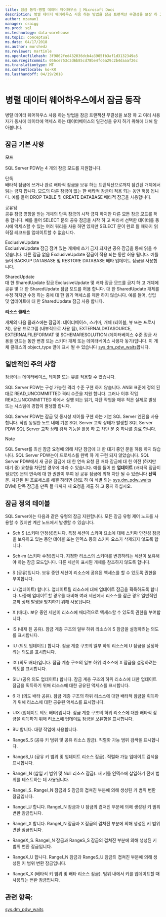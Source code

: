 ```yaml
---
title: 잠금 동작-병렬 데이터 웨어하우스 | Microsoft Docs
description: 병렬 데이터 웨어하우스 사용 하는 방법을 잠금 트랜잭션 무결성을 보장 하 고 여러 사용자가 동시에 데이터에 액세스 하는 데이터베이스의 일관성을 유지 하기 위해에 대해 알아봅니다.
author: mzaman1
manager: craigg
ms.prod: sql
ms.technology: data-warehouse
ms.topic: conceptual
ms.date: 04/17/2018
ms.author: murshedz
ms.reviewer: martinle
ms.openlocfilehash: 3f9862fed432036dcb4a3905fb3af1d3132349a5
ms.sourcegitcommit: 056ce753c2d6b85cd78be4fc6a29c2b4daaaf26c
ms.translationtype: MT
ms.contentlocale: ko-KR
ms.lasthandoff: 04/19/2018
---
```

# <a name="locking-behavior-in-parallel-data-warehouse"></a>병렬 데이터 웨어하우스에서 잠금 동작
병렬 데이터 웨어하우스 사용 하는 방법을 잠금 트랜잭션 무결성을 보장 하 고 여러 사용자가 동시에 데이터에 액세스 하는 데이터베이스의 일관성을 유지 하기 위해에 대해 알아봅니다.  
  
## <a name="Basics"></a>잠금 기본 사항  
**모드**  
  
SQL Server PDW는 4 개의 잠금 모드를 지원합니다.  
  
단독  
배타적 잠금에 쓰거나 완료 배타적 잠금을 보유 하는 트랜잭션으로까지 잠긴된 개체에서 읽는 금지 합니다. 모드의 다른 잠금이 없는 한 배타적 잠금이 적용 되는 동안 허용 됩니다. 예를 들어 DROP TABLE 및 CREATE DATABASE 배타적 잠금을 사용합니다.  
  
공유됨  
공유 잠금 영향을 받는 개체의 단독 잠금의 시작 금지 하지만 다른 모든 잠금 모드를 허용 합니다. 예를 들어 SELECT 문의 공유 잠금을 시작 하 고 따라서 선택한 데이터를 동시에 액세스할 수 있는 여러 쿼리를 사용 하면 있지만 SELECT 문이 완료 될 때까지 읽혀질 레코드를 업데이트할 수 없습니다.  
  
ExclusiveUpdate  
ExclusiveUpdate 잠금 잠겨 있는 개체에 쓰기 금지 되지만 공유 잠금을 통해 읽을 수 있습니다. 다른 잠금 없음 ExclusiveUpdate 잠금이 적용 되는 동안 허용 됩니다. 예를 들어 BACKUP DATABASE 및 RESTORE DATABASE 배타 업데이트 잠금을 사용합니다.  
  
SharedUpdate  
대 한 SharedUpdate 잠금 ExclusiveUpdate 및 배타 잠금 모드를 금지 하 고 개체에 공유 및 대 한 SharedUpdate 잠금 모드를 허용 합니다. 대 한 SharedUpdate 개체를 수정 하지만 수정 하는 중에 대 한 읽기 액세스를 제한 하지 않습니다. 예를 들어, 삽입 및 업데이트에 대 한 SharedUpdate 잠금 사용 합니다.  
  
**리소스 클래스**  
  
개체의 다음 클래스에는 잠금이: 데이터베이스, 스키마, 개체 (테이블, 뷰 또는 프로시저), 응용 프로그램 (내부적으로 사용 됨), EXTERNALDATASOURCE, EXTERNALFILEFORMAT 및 SCHEMARESOLUTION (데이터베이스 수준 잠금 사용을 만드는 동안 변경 또는 스키마 개체 또는 데이터베이스 사용자 놓기)입니다. 이 개체 클래스의 object_type 열에 표시 될 수 있습니다 [sys.dm_pdw_waits](../relational-databases/system-dynamic-management-views/sys-dm-pdw-waits-transact-sql.md)합니다.  
  
## <a name="Remarks"></a>일반적인 주의 사항  
잠금이는 데이터베이스, 테이블 또는 뷰를 적용할 수 있습니다.  
  
SQL Server PDW는 구성 가능한 격리 수준 구현 하지 않습니다. ANSI 표준에 정의 된 대로 READ_UNCOMMITTED 격리 수준을 지원 합니다. 그러나 이후 작업 READ_UNCOMMITTED 하에서 실행 되는 읽기, 차단 작업을 매우 적은 실제로 발생 또는 시스템에 경합이 발생할 합니다.  
  
SQL Server PDW는 잠금 및 동시성 제어를 구현 하는 기본 SQL Server 엔진을 사용 합니다. 작업 동일한 노드 내에 기본 SQL Server 교착 상태가 발생할 SQL Server PDW SQL Server 교착 상태 검색 기능을 활용 하 고 차단 문 중 하나를 종료 합니다.  
  
> [!NOTE]  
> SQL Server를 최신 잠금 요청에 의해 차단 잠금에 대 한 대기 중인 문을 허용 하지 않습니다. SQL Server PDW는이 프로세스를 완벽 하 게 구현 되지 않았습니다. SQL Server PDW에서 새 공유 잠금에 대 한 연속 요청 된 배타 잠금에 대 한 이전 (하지만 대기 중) 요청을 차단할 경우에 따라 수 있습니다. 예를 들어 한 **업데이트** (배타적 잠금이 필요한) 문의 연속에 대 한 권한이 부여 된 공유 잠금에 의해 차단 될 수 있습니다 **선택** 문. 차단된 된 프로세스를 해결 하려면 (검토 하 여 식별 되는 [sys.dm_pdw_waits](../relational-databases/system-dynamic-management-views/sys-dm-pdw-waits-transact-sql.md) DVM) 단독 잠금을 만족 될 때까지 새 요청을 제출 하 고 중지 하십시오.  
  
## <a name="lock-definition-table"></a>잠금 정의 테이블  
SQL Server에는 다음과 같은 유형의 잠금 지원합니다. 모든 잠금 유형 제어 노드를 사용할 수 있지만 계산 노드에서 발생할 수 있습니다.  
  
-   Sch S (스키마 안정성)입니다. 특정 세션이 스키마 요소에 대해 스키마 안전성 잠금을 보유하고 있는 동안 테이블 또는 인덱스 등의 스키마 요소가 삭제되지 않도록 합니다.  
  
-   Sch-m (스키마 수정)입니다. 지정한 리소스의 스키마를 변경하려는 세션이 보유해야 하는 잠금 모드입니다. 다른 세션이 표시된 개체를 참조하지 않도록 합니다.  
  
-   S (공유)입니다. 보유 중인 세션이 리소스에 공유된 액세스를 할 수 있도록 권한을 부여합니다.  
  
-   U (업데이트) 합니다. 업데이트될 리소스에 대해 업데이트 잠금을 획득하도록 합니다. 나중에 업데이트할 경우를 대비해 여러 세션에서 리소스를 잠근 경우 일반적인 교착 상태 발생을 방지하기 위해 사용됩니다.  
  
-   X (배타). 보유 중인 세션이 리소스에 배타적으로 액세스할 수 있도록 권한을 부여합니다.  
  
-   IS (내재 된 공유). 잠금 계층 구조의 일부 하위 리소스에 S 잠금을 설정하려는 의도를 표시합니다.  
  
-   IU (의도 업데이트) 합니다. 잠금 계층 구조의 일부 하위 리소스에 U 잠금을 설정하려는 의도를 표시합니다.  
  
-   IX (의도 배타)입니다. 잠금 계층 구조의 일부 하위 리소스에 X 잠금을 설정하려는 의도를 표시합니다.  
  
-   SIU (공유 의도 업데이트) 합니다. 잠금 계층 구조의 하위 리소스에 대한 업데이트 잠금을 획득하기 위해 리소스에 대한 공유된 액세스를 표시합니다.  
  
-   6 개 (의도 배타 공유). 잠금 계층 구조의 하위 리소스에 대한 배타적 잠금을 획득하기 위해 리소스에 대한 공유된 액세스를 표시합니다.  
  
-   UIX (업데이트 의도 배타)입니다. 잠금 계층 구조의 하위 리소스에 대한 배타적 잠금을 획득하기 위해 리소스에 업데이트 잠금을 보유함을 표시합니다.  
  
-   BU 합니다. 대량 작업에 사용합니다.  
  
-   RangeS_S (공유 키 범위 및 공유 리소스 잠금). 직렬화 가능 범위 검색을 표시합니다.  
  
-   RangeS_U (공유 키 범위 및 업데이트 리소스 잠금). 직렬화 가능 업데이트 검색을 표시합니다.  
  
-   RangeI_N (삽입 키 범위 및 Null 리소스 잠금). 새 키를 인덱스에 삽입하기 전에 범위를 테스트하는 데 사용됩니다.  
  
-   RangeI_S. RangeI_N 잠금과 S 잠금의 겹쳐진 부분에 의해 생성된 키 범위 변환 잠금입니다.  
  
-   RangeI_U 합니다. RangeI_N 잠금과 U 잠금의 겹쳐진 부분에 의해 생성된 키 범위 변환 잠금입니다.  
  
-   RangeI_X 합니다. RangeI_N 잠금과 X 잠금의 겹쳐진 부분에 의해 생성된 키 범위 변환 잠금입니다.  
  
-   RangeX_S. RangeI_N 잠금과 RangeS_S 잠금의 겹쳐진 부분에 의해 생성된 키 범위 변환 잠금입니다.  
  
-   RangeX_U 합니다. RangeI_N 잠금과 RangeS_U 잠금의 겹쳐진 부분에 의해 생성된 키 범위 변환 잠금입니다.  
  
-   RangeX_X (배타적 키 범위 및 배타 리소스 잠금). 범위 내에서 키를 업데이트할 때 사용되는 변환 잠금입니다.  
  
## <a name="see-also"></a>관련 항목:  
<!-- MISSING LINKS 
[Common Metadata Query Examples &#40;SQL Server PDW&#41;](../sqlpdw/common-metadata-query-examples-sql-server-pdw.md)  
-->
[sys.dm_pdw_waits](../relational-databases/system-dynamic-management-views/sys-dm-pdw-waits-transact-sql.md)  
  
